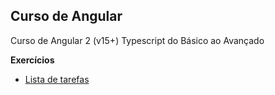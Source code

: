 ## Curso de Angular
Curso de Angular 2 (v15+) Typescript do Básico ao Avançado

**Exercícios**

- [Lista de tarefas](app-todo)
